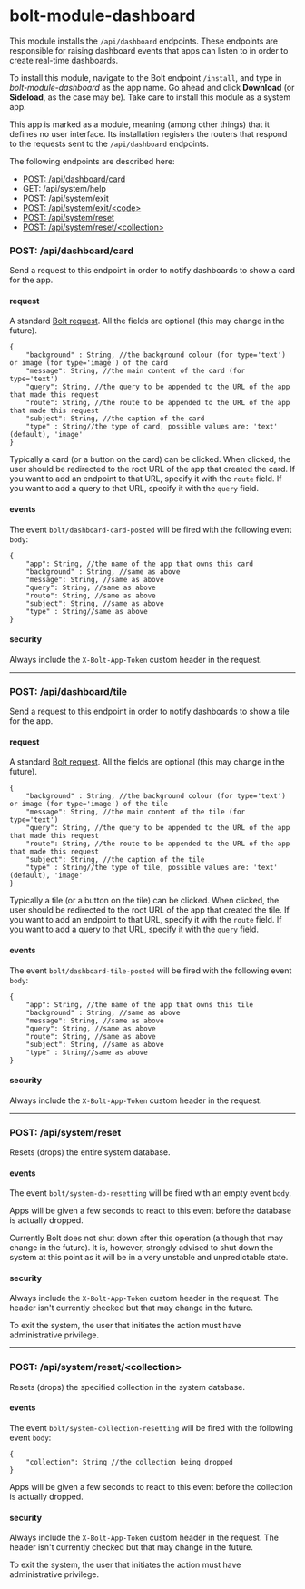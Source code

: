 # bolt-module-dashboard

This module installs the `/api/dashboard` endpoints. These endpoints are responsible for raising dashboard events that apps can listen to in order to create real-time dashboards.

To install this module, navigate to the Bolt endpoint `/install`, and type in _bolt-module-dashboard_ as the app name. Go ahead and click **Download** \(or **Sideload**, as the case may be\). Take care to install this module as a system app.

This app is marked as a module, meaning \(among other things\) that it defines no user interface. Its installation registers the routers that respond to the requests sent to the `/api/dashboard` endpoints.

The following endpoints are described here:

* [POST: /api/dashboard/card](#post-apidashboardcard)
* GET: /api/system/help
* POST: /api/system/exit
* [POST: /api/system/exit/&lt;code&gt;](#post-apisystemexitcode)
* [POST: /api/system/reset](#post-apisystemreset)
* [POST: /api/system/reset/&lt;collection&gt;](#post-apisystemresetcollection)

### POST: /api/dashboard/card

Send a request to this endpoint in order to notify dashboards to show a card for the app.

#### request

A standard [Bolt request](bolt-request.md). All the fields are optional \(this may change in the future\).

```
{
    "background" : String, //the background colour (for type='text') or image (for type='image') of the card
    "message": String, //the main content of the card (for type='text')
    "query": String, //the query to be appended to the URL of the app that made this request
    "route": String, //the route to be appended to the URL of the app that made this request
    "subject": String, //the caption of the card
    "type" : String//the type of card, possible values are: 'text' (default), 'image'
}
```

Typically a card \(or a button on the card\) can be clicked. When clicked, the user should be redirected to the root URL of the app that created the card. If you want to add an endpoint to that URL, specify it with the `route` field. If you want to add a query to that URL, specify it with the `query` field.

#### events

The event `bolt/dashboard-card-posted` will be fired with the following event `body`:

```
{
    "app": String, //the name of the app that owns this card
    "background" : String, //same as above
    "message": String, //same as above
    "query": String, //same as above
    "route": String, //same as above
    "subject": String, //same as above
    "type" : String//same as above
}
```

#### security

Always include the `X-Bolt-App-Token` custom header in the request.

---

### POST: /api/dashboard/tile

Send a request to this endpoint in order to notify dashboards to show a tile for the app.

#### request

A standard [Bolt request](bolt-request.md). All the fields are optional \(this may change in the future\).

```
{
    "background" : String, //the background colour (for type='text') or image (for type='image') of the tile
    "message": String, //the main content of the tile (for type='text')
    "query": String, //the query to be appended to the URL of the app that made this request
    "route": String, //the route to be appended to the URL of the app that made this request
    "subject": String, //the caption of the tile
    "type" : String//the type of tile, possible values are: 'text' (default), 'image'
}
```

Typically a tile \(or a button on the tile\) can be clicked. When clicked, the user should be redirected to the root URL of the app that created the tile. If you want to add an endpoint to that URL, specify it with the `route` field. If you want to add a query to that URL, specify it with the `query` field.

#### events

The event `bolt/dashboard-tile-posted` will be fired with the following event `body`:

```
{
    "app": String, //the name of the app that owns this tile
    "background" : String, //same as above
    "message": String, //same as above
    "query": String, //same as above
    "route": String, //same as above
    "subject": String, //same as above
    "type" : String//same as above
}
```

#### security

Always include the `X-Bolt-App-Token` custom header in the request.

---

### POST: /api/system/reset

Resets \(drops\) the entire system database.

#### events

The event `bolt/system-db-resetting` will be fired with an empty event `body`.

Apps will be given a few seconds to react to this event before the database is actually dropped.

Currently Bolt does not shut down after this operation \(although that may change in the future\). It is, however, strongly advised to shut down the system at this point as it will be in a very unstable and unpredictable state.

#### security

Always include the `X-Bolt-App-Token` custom header in the request. The header isn't currently checked but that may change in the future.

To exit the system, the user that initiates the action must have administrative privilege.

---

### POST: /api/system/reset/&lt;collection&gt;

Resets \(drops\) the specified collection in the system database.

#### events

The event `bolt/system-collection-resetting` will be fired with the following event `body`:

```
{
    "collection": String //the collection being dropped
}
```

Apps will be given a few seconds to react to this event before the collection is actually dropped.

#### security

Always include the `X-Bolt-App-Token` custom header in the request. The header isn't currently checked but that may change in the future.

To exit the system, the user that initiates the action must have administrative privilege.

